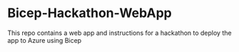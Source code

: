 # Bicep-Hackathon-WebApp
This repo contains a web app and instructions for a hackathon to deploy the app to Azure using Bicep
